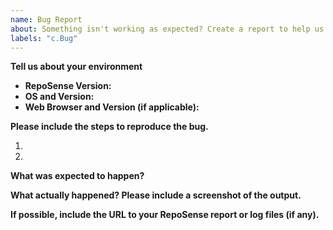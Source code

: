```yaml
---
name: Bug Report
about: Something isn't working as expected? Create a report to help us improve.
labels: "c.Bug"
---
```


<!--
  Before opening a new issue, please search existing issues:  https://github.com/reposense/RepoSense/issues
-->

**Tell us about your environment**

* **RepoSense Version:**
* **OS and Version:**
* **Web Browser and Version (if applicable):**


**Please include the steps to reproduce the bug.**

1.
1.


**What was expected to happen?**


**What actually happened? Please include a screenshot of the output.**


**If possible, include the URL to your RepoSense report or log files (if any).**

